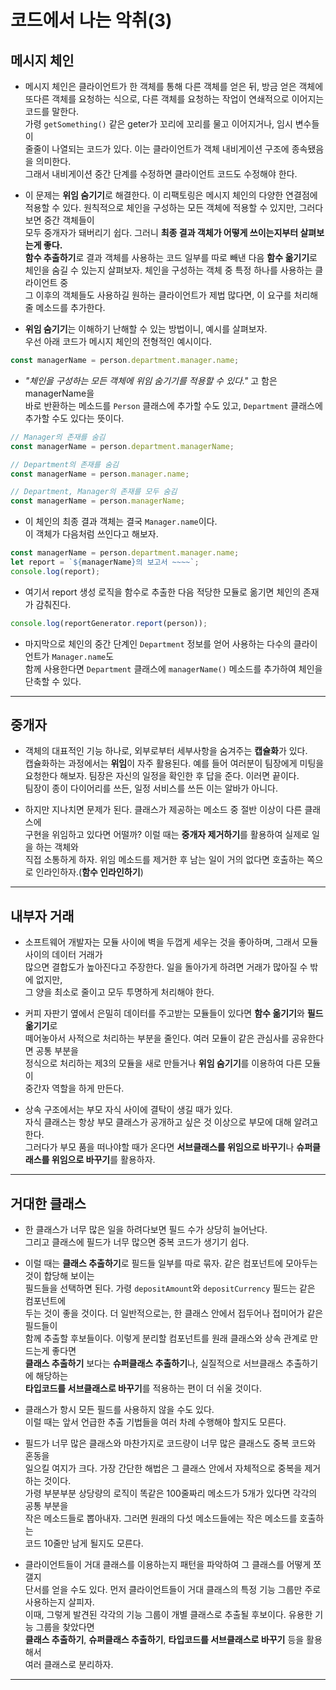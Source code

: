 # 코드에서 나는 악취(3)

<h2>메시지 체인</h2>

- 메시지 체인은 클라이언트가 한 객체를 통해 다른 객체를 얻은 뒤, 방금 얻은 객체에  
  또다른 객체를 요청하는 식으로, 다른 객체를 요청하는 작업이 연쇄적으로 이어지는 코드를 말한다.  
  가령 `getSomething()` 같은 geter가 꼬리에 꼬리를 물고 이어지거나, 임시 변수들이  
  줄줄이 나열되는 코드가 있다. 이는 클라이언트가 객체 내비게이션 구조에 종속됐음을 의미한다.  
  그래서 내비게이션 중간 단계를 수정하면 클라이언트 코드도 수정해야 한다.

- 이 문제는 **위임 숨기기**로 해결한다. 이 리팩토링은 메시지 체인의 다양한 연결점에  
  적용할 수 있다. 원칙적으로 체인을 구성하는 모든 객체에 적용할 수 있지만, 그러다 보면 중간 객체들이  
  모두 중개자가 돼버리기 쉽다. 그러니 **최종 결과 객체가 어떻게 쓰이는지부터 살펴보는게 좋다.**  
  **함수 추출하기**로 결과 객체를 사용하는 코드 일부를 따로 빼낸 다음 **함수 옮기기**로  
  체인을 숨길 수 있는지 살펴보자. 체인을 구성하는 객체 중 특정 하나를 사용하는 클라이언트 중  
  그 이후의 객체들도 사용하길 원하는 클라이언트가 제법 많다면, 이 요구를 처리해줄 메소드를 추가한다.

- **위임 숨기기**는 이해하기 난해할 수 있는 방법이니, 예시를 살펴보자.  
  우선 아래 코드가 메시지 체인의 전형적인 예시이다.

```js
const managerName = person.department.manager.name;
```

- _"체인을 구성하는 모든 객체에 위임 숨기기를 적용할 수 있다."_ 고 함은 managerName을  
  바로 반환하는 메소드를 `Person` 클래스에 추가할 수도 있고, `Department` 클래스에  
  추가할 수도 있다는 뜻이다.

```js
// Manager의 존재를 숨김
const managerName = person.department.managerName;

// Department의 존재를 숨김
const managerName = person.manager.name;

// Department, Manager의 존재를 모두 숨김
const managerName = person.managerName;
```

- 이 체인의 최종 결과 객체는 결국 `Manager.name`이다.  
  이 객체가 다음처럼 쓰인다고 해보자.

```js
const managerName = person.department.manager.name;
let report = `${managerName}의 보고서 ~~~~`;
console.log(report);
```

- 여기서 report 생성 로직을 함수로 추출한 다음 적당한 모듈로 옮기면 체인의 존재가 감춰진다.

```js
console.log(reportGenerator.report(person));
```

- 마지막으로 체인의 중간 단계인 `Department` 정보를 얻어 사용하는 다수의 클라이언트가 `Manager.name`도  
  함께 사용한다면 `Department` 클래스에 `managerName()` 메소드를 추가하여 체인을 단축할 수 있다.

<hr/>

<h2>중개자</h2>

- 객체의 대표적인 기능 하나로, 외부로부터 세부사항을 숨겨주는 **캡슐화**가 있다.  
  캡슐화하는 과정에서는 **위임**이 자주 활용된다. 예를 들어 여러분이 팀장에게 미팅을  
  요청한다 해보자. 팀장은 자신의 일정을 확인한 후 답을 준다. 이러면 끝이다.  
  팀장이 종이 다이어리를 쓰든, 일정 서비스를 쓰든 이는 알바가 아니다.

- 하지만 지나치면 문제가 된다. 클래스가 제공하는 메소드 중 절반 이상이 다른 클래스에  
  구현을 위임하고 있다면 어떨까? 이럴 때는 **중개자 제거하기**를 활용하여 실제로 일을 하는 객체와  
  직접 소통하게 하자. 위임 메소드를 제거한 후 남는 일이 거의 없다면 호출하는 쪽으로 인라인하자.(**함수 인라인하기**)

<hr/>

<h2>내부자 거래</h2>

- 소프트웨어 개발자는 모듈 사이에 벽을 두껍게 세우는 것을 좋아하며, 그래서 모듈 사이의 데이터 거래가  
  많으면 결합도가 높아진다고 주장한다. 일을 돌아가게 하려면 거래가 많아질 수 밖에 없지만,  
  그 양을 최소로 줄이고 모두 투명하게 처리해야 한다.

- 커피 자판기 옆에서 은밀히 데이터를 주고받는 모듈들이 있다면 **함수 옮기기**와 **필드 옮기기**로  
  떼어놓아서 사적으로 처리하는 부분을 줄인다. 여러 모듈이 같은 관심사를 공유한다면 공통 부분을  
  정식으로 처리하는 제3의 모듈을 새로 만들거나 **위임 숨기기**를 이용하여 다른 모듈이  
  중간자 역할을 하게 만든다.

- 상속 구조에서는 부모 자식 사이에 결탁이 생길 때가 있다.  
  자식 클래스는 항상 부모 클래스가 공개하고 싶은 것 이상으로 부모에 대해 알려고 한다.  
  그러다가 부모 품을 떠나야할 때가 온다면 **서브클래스를 위임으로 바꾸기**나 **슈퍼클래스를 위임으로 바꾸기**를 활용하자.

<hr/>

<h2>거대한 클래스</h2>

- 한 클래스가 너무 많은 일을 하려다보면 필드 수가 상당히 늘어난다.  
  그리고 클래스에 필드가 너무 많으면 중복 코드가 생기기 쉽다.

- 이럴 때는 **클래스 추출하기**로 필드들 일부를 따로 묶자. 같은 컴포넌트에 모아두는 것이 합당해 보이는  
  필드들을 선택하면 된다. 가령 `depositAmount`와 `depositCurrency` 필드는 같은 컴포넌트에  
  두는 것이 좋을 것이다. 더 일반적으로는, 한 클래스 안에서 접두어나 접미어가 같은 필드들이  
  함께 추출할 후보들이다. 이렇게 분리할 컴포넌트를 원래 클래스와 상속 관계로 만드는게 좋다면  
  **클래스 추출하기** 보다는 **슈퍼클래스 추출하기**나, 실질적으로 서브클래스 추출하기에 해당하는  
  **타입코드를 서브클래스로 바꾸기**를 적용하는 편이 더 쉬울 것이다.

- 클래스가 항시 모든 필드를 사용하지 않을 수도 있다.  
  이럴 때는 앞서 언급한 추출 기법들을 여러 차례 수행해야 할지도 모른다.

- 필드가 너무 많은 클래스와 마찬가지로 코드량이 너무 많은 클래스도 중복 코드와 혼동을  
  일으킬 여지가 크다. 가장 간단한 해법은 그 클래스 안에서 자체적으로 중복을 제거하는 것이다.  
  가령 부분부분 상당량의 로직이 똑같은 100줄짜리 메소드가 5개가 있다면 각각의 공통 부분을  
  작은 메소드들로 뽑아내자. 그러면 원래의 다섯 메소드들에는 작은 메소드를 호출하는  
  코드 10줄만 남게 될지도 모른다.

- 클라이언트들이 거대 클래스를 이용하는지 패턴을 파악하여 그 클래스를 어떻게 쪼갤지  
  단서를 얻을 수도 있다. 먼저 클라이언트들이 거대 클래스의 특정 기능 그룹만 주로 사용하는지 살피자.  
  이때, 그렇게 발견된 각각의 기능 그룹이 개별 클래스로 추출될 후보이다. 유용한 기능 그룹을 찾았다면  
  **클래스 추출하기**, **슈퍼클래스 추출하기**, **타입코드를 서브클래스로 바꾸기** 등을 활용해서  
  여러 클래스로 분리하자.

<hr/>
